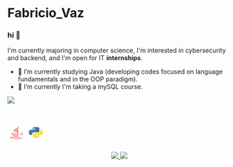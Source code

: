 # Fabricio_Vaz

### hi 👋
I'm currently majoring in computer science, I'm interested in cybersecurity and backend, and I'm open for IT **internships**.
- 🔭 I’m currently studying Java (developing codes focused on language fundamentals and in the OOP paradigm).
- 🌱 I’m currently I'm taking a mySQL course.

[<img src="https://img.shields.io/badge/linkedin-%230077B5.svg?&style=for-the-badge&logo=linkedin&logoColor=white" />](https://www.linkedin.com/in/fabr%C3%ADcio-vaz-173010174/)

##
</div>
<div style="display: inline_block"><br>
  <img align="center" alt="Rafa-Js" height="30" width="40" src="https://raw.githubusercontent.com/devicons/devicon/master/icons/java/java-plain.svg">
  <img align="center" alt="Rafa-Python" height="30" width="40" src="https://raw.githubusercontent.com/devicons/devicon/master/icons/python/python-original.svg">
</div>

##

<div align="center">
  <a href="https://github.com/VazFabricio">
  <img height="150em" src="https://github-readme-stats.vercel.app/api?username=VazFabricio&show_icons=true&theme=dracula&include_all_commits=true&count_private=true"/>
  <img height="150em" src="https://github-readme-stats.vercel.app/api/top-langs/?username=VazFabricio&layout=compact&langs_count=7&theme=dracula"/>

